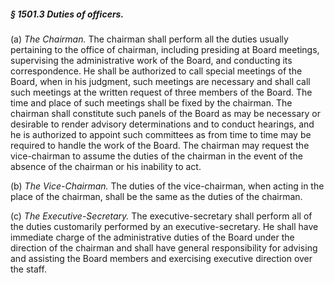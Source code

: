 ##### § 1501.3 Duties of officers. #####

(a) *The Chairman.* The chairman shall perform all the duties usually pertaining to the office of chairman, including presiding at Board meetings, supervising the administrative work of the Board, and conducting its correspondence. He shall be authorized to call special meetings of the Board, when in his judgment, such meetings are necessary and shall call such meetings at the written request of three members of the Board. The time and place of such meetings shall be fixed by the chairman. The chairman shall constitute such panels of the Board as may be necessary or desirable to render advisory determinations and to conduct hearings, and he is authorized to appoint such committees as from time to time may be required to handle the work of the Board. The chairman may request the vice-chairman to assume the duties of the chairman in the event of the absence of the chairman or his inability to act.

(b) *The Vice-Chairman.* The duties of the vice-chairman, when acting in the place of the chairman, shall be the same as the duties of the chairman.

(c) *The Executive-Secretary.* The executive-secretary shall perform all of the duties customarily performed by an executive-secretary. He shall have immediate charge of the administrative duties of the Board under the direction of the chairman and shall have general responsibility for advising and assisting the Board members and exercising executive direction over the staff.